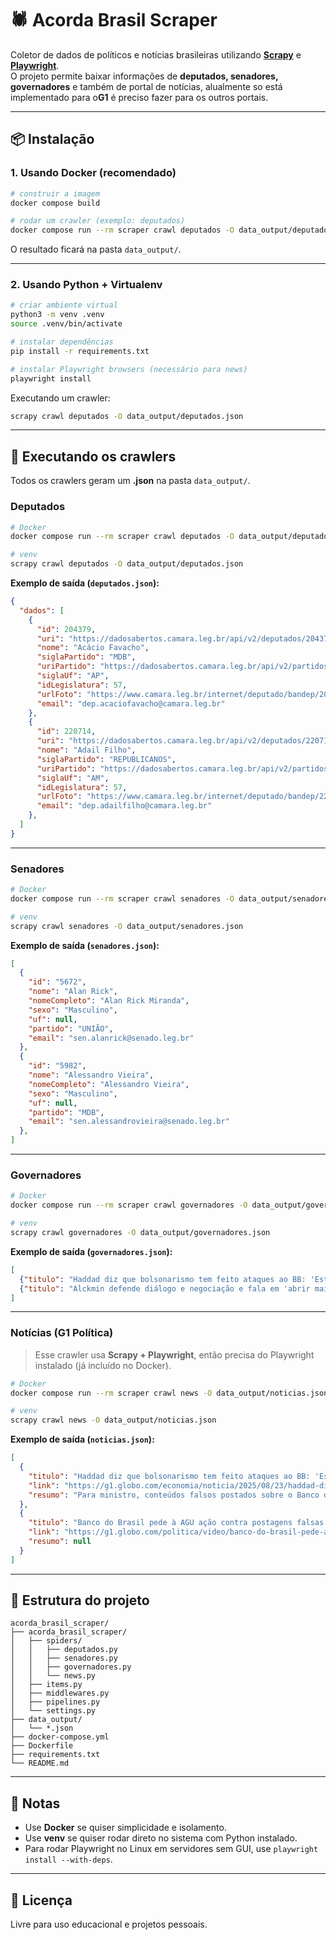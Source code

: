 # 🕷️ Acorda Brasil Scraper

Coletor de dados de políticos e notícias brasileiras utilizando **[Scrapy](https://scrapy.org/)** e **[Playwright](https://playwright.dev/python/)**.  
O projeto permite baixar informações de **deputados, senadores, governadores** e também de portal de notícias, alualmente so está implementado para o**G1** é preciso fazer para os outros portais.

---

## 📦 Instalação

### 1. Usando Docker (recomendado)

```bash
# construir a imagem
docker compose build

# rodar um crawler (exemplo: deputados)
docker compose run --rm scraper crawl deputados -O data_output/deputados.json
```

O resultado ficará na pasta `data_output/`.

---

### 2. Usando Python + Virtualenv

```bash
# criar ambiente virtual
python3 -m venv .venv
source .venv/bin/activate

# instalar dependências
pip install -r requirements.txt

# instalar Playwright browsers (necessário para news)
playwright install
```

Executando um crawler:

```bash
scrapy crawl deputados -O data_output/deputados.json
```

---

## 🚀 Executando os crawlers

Todos os crawlers geram um **.json** na pasta `data_output/`.

### Deputados
```bash
# Docker
docker compose run --rm scraper crawl deputados -O data_output/deputados.json

# venv
scrapy crawl deputados -O data_output/deputados.json
```

**Exemplo de saída (`deputados.json`):**
```json
{
  "dados": [
    {
      "id": 204379,
      "uri": "https://dadosabertos.camara.leg.br/api/v2/deputados/204379",
      "nome": "Acácio Favacho",
      "siglaPartido": "MDB",
      "uriPartido": "https://dadosabertos.camara.leg.br/api/v2/partidos/36899",
      "siglaUf": "AP",
      "idLegislatura": 57,
      "urlFoto": "https://www.camara.leg.br/internet/deputado/bandep/204379.jpg",
      "email": "dep.acaciofavacho@camara.leg.br"
    },
    {
      "id": 220714,
      "uri": "https://dadosabertos.camara.leg.br/api/v2/deputados/220714",
      "nome": "Adail Filho",
      "siglaPartido": "REPUBLICANOS",
      "uriPartido": "https://dadosabertos.camara.leg.br/api/v2/partidos/37908",
      "siglaUf": "AM",
      "idLegislatura": 57,
      "urlFoto": "https://www.camara.leg.br/internet/deputado/bandep/220714.jpg",
      "email": "dep.adailfilho@camara.leg.br"
    },
  ]
}
```

---

### Senadores
```bash
# Docker
docker compose run --rm scraper crawl senadores -O data_output/senadores.json

# venv
scrapy crawl senadores -O data_output/senadores.json
```

**Exemplo de saída (`senadores.json`):**
```json
[
  {
    "id": "5672",
    "nome": "Alan Rick",
    "nomeCompleto": "Alan Rick Miranda",
    "sexo": "Masculino",
    "uf": null,
    "partido": "UNIÃO",
    "email": "sen.alanrick@senado.leg.br"
  },
  {
    "id": "5982",
    "nome": "Alessandro Vieira",
    "nomeCompleto": "Alessandro Vieira",
    "sexo": "Masculino",
    "uf": null,
    "partido": "MDB",
    "email": "sen.alessandrovieira@senado.leg.br"
  },
]
```

---

### Governadores
```bash
# Docker
docker compose run --rm scraper crawl governadores -O data_output/governadores.json

# venv
scrapy crawl governadores -O data_output/governadores.json
```

**Exemplo de saída (`governadores.json`):**
```json
[
  {"titulo": "Haddad diz que bolsonarismo tem feito ataques ao BB: 'Estão tentando minar as instituições'", "link": "https://g1.globo.com/economia/noticia/2025/08/23/haddad-diz-que-bolsonarismo-tem-feito-ataques-ao-bb-estao-tentando-minar-as-instituicoes.ghtml", "resumo": "Para ministro, conteúdos falsos postados sobre o Banco do Brasil fazem parte de ação combinada, que inclui projetos no Congresso. Haddad deu entrevista ao 'Jornal GGN'."},
  {"titulo": "Alckmin defende diálogo e negociação e fala em 'abrir mais mercado' para frear tarifaço de Trump", "link": "https://g1.globo.com/sp/sao-paulo/noticia/2025/08/23/alckmin-defende-dialogo-e-negociacao-e-fala-em-abrir-mais-mercado-para-frear-tarifaco.ghtml", "resumo": "Vice-presidente, que é ministro da Indústria e Comércio, vai ao México para ampliar relação bilateral. Fala é no contexto de medidas positivas da semana, como socorro do BNDES e alívio para produtos derivados de aço e alumínio."},
]
```

---

### Notícias (G1 Política)

> Esse crawler usa **Scrapy + Playwright**, então precisa do Playwright instalado (já incluído no Docker).

```bash
# Docker
docker compose run --rm scraper crawl news -O data_output/noticias.json

# venv
scrapy crawl news -O data_output/noticias.json
```

**Exemplo de saída (`noticias.json`):**
```json
[
  {
    "titulo": "Haddad diz que bolsonarismo tem feito ataques ao BB: 'Estão tentando minar as instituições'",
    "link": "https://g1.globo.com/economia/noticia/2025/08/23/haddad-diz-que-bolsonarismo-tem-feito-ataques-ao-bb-estao-tentando-minar-as-instituicoes.ghtml",
    "resumo": "Para ministro, conteúdos falsos postados sobre o Banco do Brasil fazem parte de ação combinada, que inclui projetos no Congresso. Haddad deu entrevista ao 'Jornal GGN'."
  },
  {
    "titulo": "Banco do Brasil pede à AGU ação contra postagens falsas de bolsonaristas",
    "link": "https://g1.globo.com/politica/video/banco-do-brasil-pede-a-agu-acao-contra-postagens-falsas-de-bolsonaristas-13866506.ghtml",
    "resumo": null
  }
]
```

---

## 📂 Estrutura do projeto

```
acorda_brasil_scraper/
├── acorda_brasil_scraper/
│   ├── spiders/
│   │   ├── deputados.py
│   │   ├── senadores.py
│   │   ├── governadores.py
│   │   └── news.py
│   ├── items.py
│   ├── middlewares.py
│   ├── pipelines.py
│   └── settings.py
├── data_output/
│   └── *.json
├── docker-compose.yml
├── Dockerfile
├── requirements.txt
└── README.md
```

---

## 📝 Notas

- Use **Docker** se quiser simplicidade e isolamento.  
- Use **venv** se quiser rodar direto no sistema com Python instalado.  
- Para rodar Playwright no Linux em servidores sem GUI, use `playwright install --with-deps`.

---

## 📜 Licença

Livre para uso educacional e projetos pessoais.
